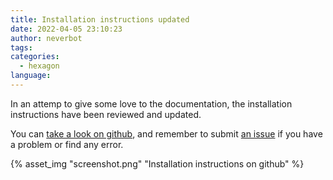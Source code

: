 ```yaml
---
title: Installation instructions updated
date: 2022-04-05 23:10:23
author: neverbot
tags:
categories:
  - hexagon
language:
---
```


In an attemp to give some love to the documentation, the installation instructions have been reviewed and updated.

You can [take a look on github](https://github.com/maldorne/hexagon/blob/master/docs/install/readme.md), and remember to submit [an issue](https://github.com/maldorne/hexagon/issues) if you have a problem or find any error.

{% asset_img "screenshot.png" "Installation instructions on github" %}
